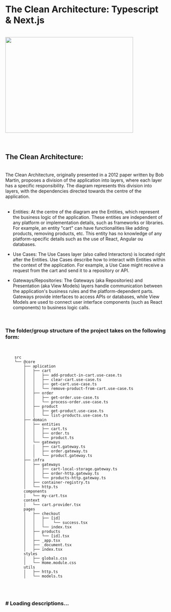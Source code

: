 # The Clean Architecture: Typescript & Next.js

<br>

<div style="width: 100%; display: flex; flex-direction: column; align-content: center">
  <img
  style="width: 400px; height:300px;"
  src="http://blog.cleancoder.com/uncle-bob/images/2012-08-13-the-clean-architecture/CleanArchitecture.jpg"
/>
<div>


<br>
<br>

## The Clean Architecture:
<br>
The Clean Architecture, originally presented in a 2012 paper written by Bob Martin, proposes a division of the application into layers, where each layer has a specific responsibility. The diagram represents this division into layers, with the dependencies directed towards the centre of the application.

<br>
<br>

- Entities: At the centre of the diagram are the Entities, which represent the business logic of the application. These entities are independent of any platform or implementation details, such as frameworks or libraries. For example, an entity "cart" can have functionalities like adding products, removing products, etc. This entity has no knowledge of any platform-specific details such as the use of React, Angular ou databases.

- Use Cases: The Use Cases layer (also called Interactors) is located right after the Entities. Use Cases describe how to interact with Entities within the context of the application. For example, a Use Case might receive a request from the cart and send it to a repository or API.

-  Gateways/Repositories: The Gateways (aka Repositories) and Presentation (aka View Models) layers handle communication between the application's business rules and the platform-dependent parts. Gateways provide interfaces to access APIs or databases, while View Models are used to connect user interface components (such as React components) to business logic calls.
<br>

### The folder/group structure of the project takes on the following form:

<br>

```text
    src
    └── @core
        ├── aplication
        │   ├── cart
        │   │   ├── add-product-in-cart.use-case.ts
        │   │   ├── clear-cart.use-case.ts
        │   │   ├── get-cart.use-case.ts
        │   │   └── remove-product-from-cart.use-case.ts
        │   ├── order
        │   │   ├── get-order.use-case.ts
        │   │   └── process-order.use-case.ts
        │   ├── product
        │   │   ├── get-product.use-case.ts
        │   │   └── list-products.use-case.ts
        ├── domain
        │   ├── entities
        │   │   ├── cart.ts
        │   │   ├── order.ts
        │   │   └── product.ts
        │   └── gateways
        │   │   ├── cart.gateway.ts
        │   │   ├── order.gateway.ts
        │   │   └── product.gateway.ts
        ├── infra
        │   ├── gateways
        │   │   ├── cart-local-storage.gateway.ts
        │   │   ├── order-http.gateway.ts
        │   │   └── products-http.gateway.ts
        │   ├── container-registry.ts
        │   └── http.ts
        components
        │   └── my-cart.tsx
        context
        │   └── cart.provider.tsx
        pages
        │   ├── checkout
        │   │   ├── [id]
        │   │   │    └── success.tsx
        │   │   └── index.tsx
        │   ├── products
        │   │   └── [id].tsx
        │   ├── _app.tsx
        │   ├── _document.tsx
        │   ├── index.tsx
        styles
        │   ├── globals.css
        │   └── Home.module.css
        utils
        │   ├── http.ts
        │   └── models.ts


```
<br>

### # Loading descriptions...
